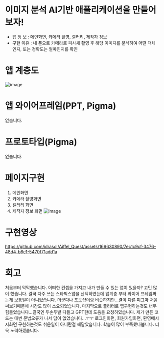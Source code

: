 # 이미지 분석 AI기반 애플리케이션을 만들어보자!
- 앱 정  보 : 메인화면, 카메라 촬영, 갤러리, 제작자 정보
- 구현 이유 : 내 폰으로 카메라로 피사체 촬영 후 해당 이미지를 분석하여 어떤 객체인지, 또는 정확도는 얼마인지를 확인


# 앱 계층도
![image](https://github.com/user-attachments/assets/a91334ee-433a-4121-9213-745b2d31e31c)



# 앱 와이어프레임(PPT, Pigma)
없습니다.


# 프로토타입(Pigma)
없습니다.


# 페이지구현
1. 메인화면
2. 카메라 촬영화면
3. 갤러리 화면
4. 제작자 정보 화면
![image](https://github.com/user-attachments/assets/1e4f5ee9-994c-44bd-8ca5-7a5e94f529aa)


# 구현영상


https://github.com/idrasol/Aiffel_Quest/assets/169630890/7ec1c9cf-3476-48d4-b6e1-5470f71add1a


# 회고
처음부터 막막했습니다. 어떠한 컨셉을 가지고 내가 만들 수 있는 앱이 있을까? 고민 많이 했습니다. 결국 자주 쓰는 스타벅스앱을 선택하였는데
앱계층 부터 와이어 프레임짜는게 보통일이 아니었습니다. 더군다나 포토샵이랑 비슷하지만...결이 다른 피그마 처음써보기때문에
시간도 많이 소요되었습니다.
마지막으로 플러터로 앱구현하는것도 너무 힘들었습니다...결국엔 두손두발 다들고 GPT한테 도움을 요청하였습니다.
제가 만든 코드는 매번 문법오류가 나서 답이 없었습니다...ㅜㅜ
로그인화면, 회원가입화면, 환영메시지화면 구현하는것도 쉬운일이 아니란걸 깨달았습니다.
학습이 많이 부족했나봅니다. 더욱 노력하겠습니다.

